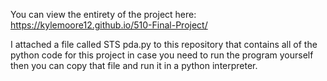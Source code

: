 You can view the entirety of the project here: https://kylemoore12.github.io/510-Final-Project/

I attached a file called STS pda.py to this repository that contains all of the python code for this project in case you need to run the program yourself then you can copy that file and run it in a python interpreter.
